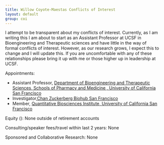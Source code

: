 ```yaml
---
title: Willow Coyote-Maestas Conflicts of Interest
layout: default
group: coi
---
```



I attempt to be transparent about my conflicts of interest. Currently, as I am writing this I am about to start as an Assistant Professor at UCSF in Bioengineering and Therapeutic sciences and have little in the way of formal conflicts of interest. However, as our research grows, I expect this to change and I will update this. If you are uncomfortable with any of these relationships please bring it up with me or those higher up in leadership at UCSF.

Appointments:

* Assistant Professor, [Department of Bioengineering and Therapeutic Sciences, Schools of Pharmacy and Medicine
, University of California San Francisco](https://bts.ucsf.edu/)
* Investigator,[Chan Zuckerberg Biohub San Francisco](https://www.czbiohub.org/sf/)
* Member, [Quantitative Biosciences Institute, University of California San Francisco](http://qbi.ucsf.edu/)

Equity ():
None outside of retirement accounts

Consulting/speaker fees/travel within last 2 years:
None

Sponsored and Collaborative Research:
None
